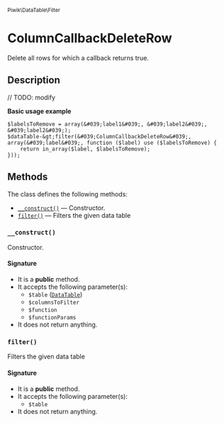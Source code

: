 <small>Piwik\DataTable\Filter</small>

ColumnCallbackDeleteRow
=======================

Delete all rows for which a callback returns true.

Description
-----------

// TODO: modify

**Basic usage example**

    $labelsToRemove = array(&#039;label1&#039;, &#039;label2&#039;, &#039;label2&#039;);
    $dataTable-&gt;filter(&#039;ColumnCallbackDeleteRow&#039;, array(&#039;label&#039;, function ($label) use ($labelsToRemove) {
        return in_array($label, $labelsToRemove);
    }));


Methods
-------

The class defines the following methods:

- [`__construct()`](#__construct) &mdash; Constructor.
- [`filter()`](#filter) &mdash; Filters the given data table

### `__construct()` <a name="__construct"></a>

Constructor.

#### Signature

- It is a **public** method.
- It accepts the following parameter(s):
    - `$table` ([`DataTable`](../../../Piwik/DataTable.md))
    - `$columnsToFilter`
    - `$function`
    - `$functionParams`
- It does not return anything.

### `filter()` <a name="filter"></a>

Filters the given data table

#### Signature

- It is a **public** method.
- It accepts the following parameter(s):
    - `$table`
- It does not return anything.

